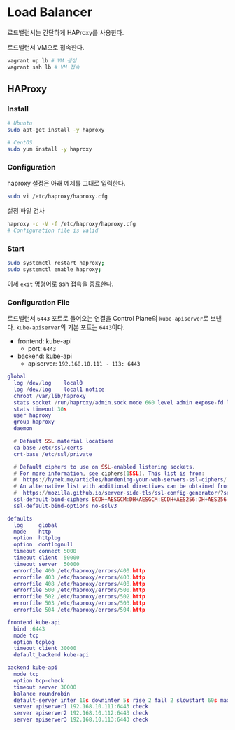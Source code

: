# Load Balancer

로드밸런서는 간단하게 HAProxy를 사용한다.

로드밸런서 VM으로 접속한다.

```bash
vagrant up lb # VM 생성
vagrant ssh lb # VM 접속
```

## HAProxy

### Install

```bash
# Ubuntu
sudo apt-get install -y haproxy

# CentOS
sudo yum install -y haproxy
```

### Configuration

haproxy 설정은 아래 예제를 그대로 입력한다.

```bash
sudo vi /etc/haproxy/haproxy.cfg
```

설정 파일 검사

```bash
haproxy -c -V -f /etc/haproxy/haproxy.cfg
# Configuration file is valid
```

### Start

```bash
sudo systemctl restart haproxy;
sudo systemctl enable haproxy;
```

이제 `exit` 명령어로 ssh 접속을 종료한다.

### Configuration File

로드밸런서 `6443` 포트로 들어오는 연결을 Control Plane의 `kube-apiserver`로 보낸다. `kube-apiserver`의 기본 포트는 `6443`이다.

- frontend: kube-api
  - port: `6443`
- backend: kube-api
  - apiserver: `192.168.10.111 ~ 113: 6443`

```lua
global
  log /dev/log    local0
  log /dev/log    local1 notice
  chroot /var/lib/haproxy
  stats socket /run/haproxy/admin.sock mode 660 level admin expose-fd listeners
  stats timeout 30s
  user haproxy
  group haproxy
  daemon

  # Default SSL material locations
  ca-base /etc/ssl/certs
  crt-base /etc/ssl/private

  # Default ciphers to use on SSL-enabled listening sockets.
  # For more information, see ciphers(1SSL). This list is from:
  #  https://hynek.me/articles/hardening-your-web-servers-ssl-ciphers/
  # An alternative list with additional directives can be obtained from
  #  https://mozilla.github.io/server-side-tls/ssl-config-generator/?server=haproxy
  ssl-default-bind-ciphers ECDH+AESGCM:DH+AESGCM:ECDH+AES256:DH+AES256:ECDH+AES128:DH+AES:RSA+AESGCM:RSA+AES:!aNULL:!MD5:!DSS
  ssl-default-bind-options no-sslv3

defaults
  log     global
  mode    http
  option  httplog
  option  dontlognull
  timeout connect 5000
  timeout client  50000
  timeout server  50000
  errorfile 400 /etc/haproxy/errors/400.http
  errorfile 403 /etc/haproxy/errors/403.http
  errorfile 408 /etc/haproxy/errors/408.http
  errorfile 500 /etc/haproxy/errors/500.http
  errorfile 502 /etc/haproxy/errors/502.http
  errorfile 503 /etc/haproxy/errors/503.http
  errorfile 504 /etc/haproxy/errors/504.http

frontend kube-api
  bind :6443
  mode tcp
  option tcplog
  timeout client 30000
  default_backend kube-api

backend kube-api
  mode tcp
  option tcp-check 
  timeout server 30000
  balance roundrobin
  default-server inter 10s downinter 5s rise 2 fall 2 slowstart 60s maxconn 250 maxqueue 256 weight 100
  server apiserver1 192.168.10.111:6443 check
  server apiserver2 192.168.10.112:6443 check
  server apiserver3 192.168.10.113:6443 check
```